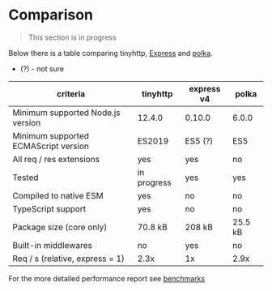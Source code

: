 # Comparison

> This section is in progress

Below there is a table comparing tinyhttp, [Express](https://expressjs.com) and [polka](https://github.com/lukeed/polka).

- (?) - not sure

| criteria                             | tinyhttp    | express v4 | polka   |
| ------------------------------------ | ----------- | ---------- | ------- |
| Minimum supported Node.js version    | 12.4.0      | 0.10.0     | 6.0.0   |
| Minimum supported ECMAScript version | ES2019      | ES5 (?)    | ES5     |
| All req / res extensions             | yes         | yes        | no      |
| Tested                               | in progress | yes        | yes     |
| Compiled to native ESM               | yes         | no         | no      |
| TypeScript support                   | yes         | no         | no      |
| Package size (core only)             | 70.8 kB     | 208 kB     | 25.5 kB |
| Built-in middlewares                 | no          | yes        | no      |
| Req / s (relative, express = 1)      | 2.3x        | 1x         | 2.9x    |

For the more detailed performance report see [benchmarks](benchmark/README.md)

